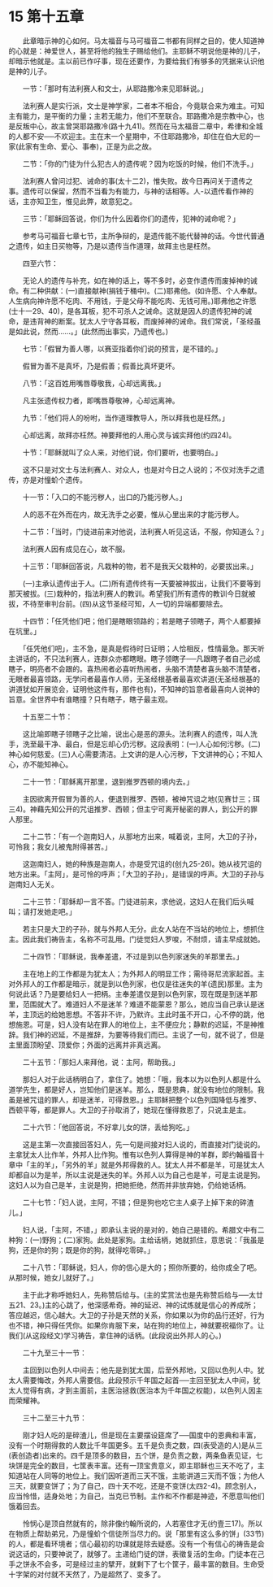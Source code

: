 # 15 第十五章


　　此章暗示神的心如何。马太福音与马可福音二书都有同样之目的，使人知道神的心就是：神爱世人，甚至将他的独生子赐给他们。主耶稣不明说他是神的儿子，却暗示他就是。主以前已作吇事，现在还要作，为要给我们有够多的凭据来认识他是神的儿子。

　　一节：「那时有法利赛人和文士，从耶路撒冷来见耶稣说。」

　　法利赛人是实行派，文士是神学家，二者本不相合，今竟联合来为难主。可知主有能力，是平衡的力量；主若无能力，他们不至联合。耶路撒冷是宗教中心，也是反叛中心，故主曾哭耶路撒冷(路十九41)。然而在马太福音二章中，希律和全城的人都不安──不欢迎主。主在末一个星期中，不住耶路撒冷，却住在伯大尼的一家(此家有生命、爱心、事奉)，正是为此之故。

　　二节：「你的门徒为什么犯古人的遗传呢？因为吃饭的时候，他们不洗手。」

　　法利赛人曾问过犯、诫命的事(太十二2)，惟失败。故今日再问关于遗传之事。遗传可以保留，然而不当看为有能力，与神的话相等。人-以遗传看作神的话，主亦知卫生，惟见此弊，故意犯之。

　　三节：「耶稣回答说，你们为什么因着你们的遗传，犯神的诫命呢？」

　　参考马可福音七章七节，主所争辩的，是遗传能不能代替神的话。今世代普通之遗传，如主日买物等，乃是以遗传当作道理，故拜主也是枉然。

　　四至六节：

　　无论人的遗传与补充，如在神的话上，等不多时，必变作遗传而废掉神的诫命。有二种供献：(一)直接献神(捐钱于桶中)。(二)耶弗他。(如许愿、个人奉献。人生病向神许愿不吃肉、不用钱，于是父母不能吃肉、无钱可用。)耶弗他之许愿(士十一29、40)，是各耳板，犯不可杀人之诫命。这就是因人的遗传犯神的诫命，是违背神的断案。犹太人宁守各耳板，而废掉神的诫命。我们常说，「圣经虽是如此说，然而……。」(此然而出事实，乃遗传也。)

　　七节：「假冒为善人哪，以赛亚指着你们说的预言，是不错的。」

　　假冒为善不是真坏，乃是假善；假善比真坏更坏。

　　八节：「这百姓用嘴唇尊敬我，心却远离我。」

　　凡主张遗传权力者，即嘴唇尊敬神，心却远离神。

　　九节：「他们将人的吩咐，当作道理教导人，所以拜我也是枉然。」

　　心却远离，故拜亦枉然。神要拜他的人用心灵与诚实拜他(约四24)。

　　十节：「耶稣就叫了众人来，对他们说，你们要听，也要明白。」

　　这不只是对文士与法利赛人、对众人，也是对今日之人说的；不仅对洗手之遗传，亦是对憧蚧个遗传。

　　十一节：「入口的不能污秽人，出口的乃能污秽人。」

　　人的恶不在外而在内，故无洗手之必要，惟从心里出来的才能污秽人。

　　十二节：「当时，门徒进前来对他说，法利赛人听见这话，不服，你知道么？」

　　法利赛人因有成见在心，故不服。

　　十三节：「耶稣回答说，凡栽种的物，若不是我天父栽种的，必要拔出来。」

　　(一)主承认遗传出于人。(二)所有遗传终有一天要被神拔出，让我们不要等到那天被拔。(三)栽种的，指法利赛人的教训。希望我们所有遗传的教训今日就被拔，不待至审判台前。(四)从这节圣经可知，人一切的异端都要除去。

　　十四节：「任凭他们吧；他们是瞎眼领路的；若是瞎子领瞎子，两个人都要掉在坑里。」

　　「任凭他们吧」，主不急，是真是假待时日证明；人恰相反，性情最急。那天听主讲话的，不只法利赛人，连群众亦都瞎眼。瞎子领瞎子──凡跟瞎子者自己必成瞎子，明亮者不会跟的。喜热闹者必喜听热闹者，头脑不清楚者喜头脑不清楚者，无眼者最喜领路，无学问者最喜作人师，无圣经根基者最喜欢讲道(无圣经根基的讲道犹如开展览会，证明他这件有，那件也有)，不知神的旨意者最喜向人说神的旨意。全世界中有谁瞎撞？只有瞎子，瞎子最主观。

　　十五至二十节：

　　这比喻即瞎子领瞎子之比喻，说出心是恶的源头。法利赛人的遗传，叫人洗手，洗至最干净、最白，但是忘却心仍污秽。这段表明：(一)人心如何污秽。(二)神心如何慈爱。(三)人心需要清洁。上文讲的是人心污秽，下文讲神的心；不知人心，亦不能知神心。

　　二十一节：「耶稣离开那里，退到推罗西顿的境内去。」

　　主因欲离开假冒为善的人，便退到推罗、西顿，被神咒诅之地(见赛廿三；珥三4)。神藉先知公开的咒诅推罗、西顿；但主宁可离开秘密的罪人，到公开的罪人那里。

　　二十二节：「有一个迦南妇人，从那地方出来，喊着说，主阿，大卫的子孙，可怜我；我女儿被鬼附得甚苦。」

　　这迦南妇人，她的种族是迦南人，亦是受咒诅的(创九25-26)。她从衼咒诅的地方出来。「主阿」，是可怜的呼声；「大卫的子孙」，是错误的呼声。大卫的子孙与迦南妇人无关。

　　二十三节：「耶稣却一言不答。门徒进前来，求他说，这妇人在我们后头喊叫；请打发她走吧。」

　　若主只是大卫的子孙，就与外邦人无分。此女人站在不当站的地位上，想抓住主。因此我们祷告主，名称不可乱用。门徒觉妇人罗唆，不耐烦，请主早成就她。

　　二十四节：「耶稣说，我奉差遣，不过是到以色列家迷失的羊那里去。」

　　主在地上的工作都是为犹太人；为外邦人的明显工作；需待哥尼流家起首。主对外邦人的工作都是暗示，就是到以色列家，也仅是往迷失的羊(遗民)那里。主为何说此话？乃是要给妇人一把柄。主奉差遣仅是到以色列家，现在既是到迷羊那里，范围就大了。难道妇人不是迷羊？难道不能蒙恩？那么，她应当自己承认是迷羊，主顶远的给她思想。不答非不许，乃默许。主此时虽不开口，心不停的跳，他想施恩。可是，妇人没有站在罪人的地位上，主不便应允；静默的迟延，不是神推辞。我们神的迟延，不是推辞，为要等待我们而已。主说了一句，就不说了，但是主里面顶盼望、顶爱你；外面的远离并非真远离。

　　二十五节：「那妇人来拜他，说：主阿，帮助我。」

　　那妇人对于此话柄明白了，拿住了。她想：「哦，我本以为以色列人都是什么道学先生，都是好人，岂知他们是迷羊。那么，既是恩典，就没有地位的限制。我虽是被咒诅的罪人，却是迷羊，可得救恩。」主耶稣把整个以色列国降低与推罗、西顿平等，都是罪人。大卫的子孙取消了，她现在懂得救恩了，只说主是主。

　　二十六节：「他回答说，不好拿儿女的饼，丢给狗吃。」

　　这是主第一次直接回答妇人，先一句是间接对妇人说的，而直接对门徒说的。主拿犹太人比作羊，外邦人比作狗。惟有以色列人算得是神的羊群，即约翰福音十章中「主的羊」，「另外的羊」就是外邦得救的人。犹太人并不都是羊，可是犹太人却都自以为是羊，所以主说是迷失的羊。外邦人以为自己也是羊，可是主说是狗。这妇人以为自己是羊，主说是狗，把她拒绝，然而并非放弃她，仍给她话柄。

　　二十七节：「妇人说，主阿，不错；但是狗也吃它主人桌子上掉下来的碎渣儿。」

　　妇人说，「主阿，不错，」即承认主说的是对的，她自己是错的。希腊文中有二种狗：(一)野狗；(二)家狗。此处是家狗。主给话柄，她就抓住，意思说：「我虽是狗，还是你的狗；既是你的狗，就得吃零碎。」

　　二十八节：「耶稣说，妇人，你的信心是大的；照你所要的，给你成全了吧。从那时候，她女儿就好了。」

　　主于此才称呼她妇人，先称赞后给与。(主的奖赏法也是先称赞后给与──太廿五21、23。)主的心跳了，他深感希奇。神的延迟、神的试炼就是信心的养成所；答应越迟，信心越大。大卫的子孙是天然的关系，你如果以为你的品行还好，行为也不错，神只得任凭你。如果你肯服下来，站在狗的地位上，神就要祝福你了。让我们(从这段经文)学习祷告，拿住神的话柄。(此段说出外邦人的心。)

　　二十九至三十一节：

　　主回到以色列人中间去；他先是到犹太国，后至外邦地，又回以色列人中。犹太人需要悔改，外邦人需要信。此段预示千年国之起首──主回至犹太人中间，犹太人觉得有病，才到主面前，主医治拯救(医治本为千年国之权能)，以色列人因主而荣耀神。

　　三十二至三十九节：

　　刚才妇人吃的是碎渣儿，但是现在主要摆设筵席了──国度中的恩典和丰富，没有一个时期得救的人数比千年国更多。五千是负责之数，四(表受造的人)是从三(表创造者)出来的。四千是顶多的数目，五个饼，是负责之数，两条鱼表见证，七块饼是完全的数目，七筐表丰富。还有一顶宝贵意义，即主耶稣也三天不吃了，主知道站在人同等的地位上。我们因听道而三天不饿，主能讲道三天而不饿；为他人三天，就要变饼了；为了自己，四十天不吃，还是不变饼(太四2-4)。顾念别人，应当怜惜，适身处地；为自己，当克已节制。主作和不作都是神迹，不愿意叫他们饿着回去。

　　怜悯心是顶自然就有的，除非像约翰所说的，人若塞住才无(约壹三17)。所以在物质上帮助弟兄，乃是憧蚧个信徒所当尽力的。说「那里有这么多的饼」(33节)的人，都是看环境者；信心最初的功课就是除去疑惑。没有一个有信心的祷告是会说这话的，只要神说了，就够了。主递给门徒的饼，表徵复活的生命。门徒本在己手之饼永不会多，可是经过主的擘开，就剩下了七个筐子，最丰富的数目。生命受十字架的对付就不天然了，乃是超然了、变多了。

